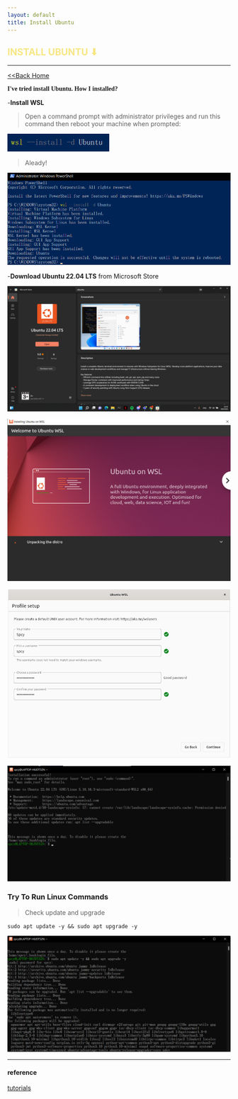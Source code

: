 ```yaml
---
layout: default
title: Install Ubuntu
---
```


<h2 style="color:#F7E684"> <b> INSTALL UBUNTU ⬇ </b> </h2>

---

[<<Back Home]

[<<Back Home]: https://spcyr.github.io/

<p style="font-family: cursive;"> <b> I've tried install Ubuntu. How I installed? </b> </p>


-__Install WSL__
  >Open a command prompt with administrator privileges and run this command then reboot your machine when prompted:

![](git/install_WSL.png)

  >Aleady!
 
![](git/alr.png)


-__Download Ubuntu 22.04 LTS__ from Microsoft Store

![](git/ubuntu.png) 
  
![](git/welcome.png)
  
![](git/00.png)
  
![](git/spcy.png)
  
  
### __Try To Run Linux Commands__
  
>Check update and upgrade
  
```
sudo apt update -y && sudo apt upgrade -y
```

![](git/01.png)

  
  
---  
  
  
#### reference 
[tutorials]

[tutorials]: https://docs.microsoft.com/en-us/windows/wsl/tutorials/gui-apps
